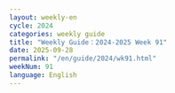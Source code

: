 ```yaml
---
layout: weekly-en
cycle: 2024
categories: weekly guide
title: "Weekly Guide：2024-2025 Week 91"
date: 2025-09-28
permalink: "/en/guide/2024/wk91.html"
weekNum: 91
language: English
---
```

